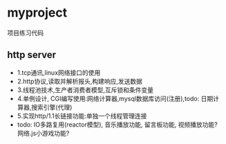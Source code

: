# myproject
项目练习代码

## http server 
- 1.tcp通讯,linux网络接口的使用
- 2.http协议,读取并解析报头,构建响应,发送数据
- 3.线程池技术,生产者消费者模型,互斥锁和条件变量
- 4.单例设计, CGI编写使用:网络计算器,mysql数据库访问(注册),todo: 日期计算器,搜索引擎(代理)
- 5.实现http/1.1长链接功能:单独一个线程管理连接
- todo: IO多路复用(reactor模型), 音乐播放功能, 留言板功能,  视频播放功能? 网络.js小游戏功能?
